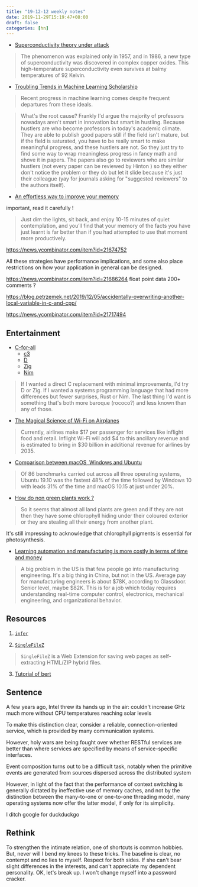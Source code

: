 ```yaml
---
title: "19-12-12 weekly notes"
date: 2019-11-29T15:19:47+08:00
draft: false
categories: [hn]
---
```


- [Superconductivity theory under attack](https://phys.org/news/2019-11-superconductivity-theory.html)

> The phenomenon was explained only in 1957, and in 1986, a new type of superconductivity was discovered in complex copper oxides. This high-temperature superconductivity even survives at balmy temperatures of 92 Kelvin.

- [Troubling Trends in Machine Learning Scholarship](https://news.ycombinator.com/item?id=21669679)
> Recent progress in machine learning comes despite frequent departures from these ideals. 

> What's the root cause? Frankly I'd argue the majority of professors nowadays aren't smart in innovation but smart in hustling. Because hustlers are who become professors in today's academic climate. They are able to publish good papers still if the field isn't mature, but if the field is saturated, you have to be really smart to make meaningful progress, and these hustlers are not. So they just try to find some way to wrap meaningless progress in fancy math and shove it in papers. The papers also go to reviewers who are similar hustlers (not every paper can be reviewed by Hinton ) so they either don't notice the problem or they do but let it slide because it's just their colleague (yay for journals asking for "suggested reviewers" to the authors itself).


- [An effortless way to improve your memory](https://news.ycombinator.com/item?id=21677794)

important, read it carefully !

> Just dim the lights, sit back, and enjoy 10-15 minutes of quiet contemplation, and you’ll find that your memory of the facts you have just learnt is far better than if you had attempted to use that moment more productively.


https://news.ycombinator.com/item?id=21674752



All these strategies have performance implications, and some also place restrictions on how your application in general can be designed. 

https://news.ycombinator.com/item?id=21686264 float point data 200+ comments ?

https://blog.petrzemek.net/2019/12/05/accidentally-overwriting-another-local-variable-in-c-and-cpp/

https://news.ycombinator.com/item?id=21717494

## Entertainment
- [C-for-all](https://news.ycombinator.com/item?id=21700197)
    - [c3](https://www.c3-lang.org/)
    - [D](https://dlang.org/)
    - [Zig](https://ziglang.org/)
    - [Nim](https://nim-lang.org/)

> If I wanted a direct C replacement with minimal improvements, I'd try D or Zig. If I wanted a systems programming language that had more differences but fewer surprises, Rust or Nim. The last thing I'd want is something that's both more baroque (rococo?) and less known than any of those.

- [The Magical Science of Wi-Fi on Airplanes](https://onezero.medium.com/what-makes-it-possible-to-browse-the-internet-at-35-000-feet-1afaea83eb5)

> Currently, airlines make $17 per passenger for services like inflight food and retail. Inflight Wi-Fi will add $4 to this ancillary revenue and is estimated to bring in $30 billion in additional revenue for airlines by 2035.

- [Comparison between macOS, Windows and Ubuntu](https://www.phoronix.com/scan.php?page=article&item=macos1015-win10-ubuntu&num=10)

> Of 86 benchmarks carried out across all three operating systems, Ubuntu 19.10 was the fastest 48% of the time followed by Windows 10 with leads 31% of the time and macOS 10.15 at just under 20%.

- [How do non green plants work ?](https://plantsandprejudice.wordpress.com/2013/08/07/how-do-non-green-plants-work/)

> So it seems that almost all land plants are green and if they are not then they have some chlorophyll hiding under their coloured exterior or they are stealing all their energy from another plant.

It's still impressing to acknowledge that  chlorophyll pigments is essential for photosynthesis.

- [Learning automation and manufacturing is more costly in terms of time and money](https://news.ycombinator.com/item?id=21715018)

> A big problem in the US is that few people go into manufacturing engineering. It's a big thing in China, but not in the US. Average pay for manufacturing engineers is about $78K, according to Glassdoor. Senior level, maybe $82K. This is for a job which today requires understanding real-time computer control, electronics, mechanical engineering, and organizational behavior.

## Resources
1. [`infer`](https://fbinfer.com/docs/getting-started.html)

2. [`SingleFileZ`](https://github.com/gildas-lormeau/SingleFileZ)

> `SingleFileZ` is a Web Extension for saving web pages as self-extracting HTML/ZIP hybrid files.

3. [Tutorial of bert](https://towardsml.com/2019/09/17/bert-explained-a-complete-guide-with-theory-and-tutorial/)



## Sentence
A few years ago, Intel threw its hands up in the air: couldn't increase GHz much
more without CPU temperatures reaching solar levels

To make this distinction clear, consider a reliable, connection-oriented
service, which is provided by many communication systems.

However, holy wars are being fought over whether RESTful services are
better than where services are specified by means of service-specific interfaces.

Event composition turns out to be a difficult task, notably
when the primitive events are generated from sources dispersed across the
distributed system

However, in light of the fact that the performance of context switching is generally dictated by ineffective use of memory caches, and not by the distinction
between the many-to-one or one-to-one threading model, many operating
systems now offer the latter model, if only for its simplicity.

I ditch google for duckduckgo

## Rethink
To strengthen the intimate relation, one of shortcuts is common hobbies.
But, never will I bend my knees to these tricks. The baseline is clear, no contempt and no lies to myself. Respect for both sides.
If she can't bear slight differences in the interests, and can't appreciate my dependent personality. OK, let's break up. I won't change myself into a password cracker.

